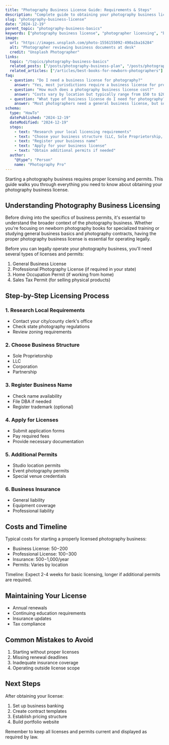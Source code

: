 ```yaml
---
title: "Photography Business License Guide: Requirements & Steps"
description: "Complete guide to obtaining your photography business license, including state requirements, costs, and step-by-step application process."
slug: "photography-business-license"
date: "2024-12-19"
parent_topic: "photography-business-basics"
keywords: ["photography business license", "photographer licensing", "business permits", "photography legal requirements"]
image:
  url: "https://images.unsplash.com/photo-1556155092-490a1ba16284"
  alt: "Photographer reviewing business documents at desk"
  credit: "Unsplash Photographer"
links:
  topic: "/topics/photography-business-basics"
  related_posts: ["/posts/photography-business-plan", "/posts/photography-insurance-basics"]
  related_articles: ["/articles/best-books-for-newborn-photographers"]
faq:
  - question: "Do I need a business license for photography?"
    answer: "Yes, most jurisdictions require a business license for professional photography services, even if you're operating from home."
  - question: "How much does a photography business license cost?"
    answer: "Costs vary by location but typically range from $50 to $200 annually for a basic business license."
  - question: "What type of business license do I need for photography?"
    answer: "Most photographers need a general business license, but some areas may require additional permits for commercial photography or studio operations."
schema:
  type: "HowTo"
  datePublished: "2024-12-19"
  dateModified: "2024-12-19"
  steps:
    - text: "Research your local licensing requirements"
    - text: "Choose your business structure (LLC, Sole Proprietorship, etc.)"
    - text: "Register your business name"
    - text: "Apply for your business license"
    - text: "Obtain additional permits if needed"
  author:
    "@type": "Person"
    name: "Photography Pro"
---
```


Starting a photography business requires proper licensing and permits. This guide walks you through everything you need to know about obtaining your photography business license.

## Understanding Photography Business Licensing

Before diving into the specifics of business permits, it's essential to understand the broader context of the photography business. Whether you're focusing on newborn photography books for specialized training or studying general business basics and photography contracts, having the proper photography business license is essential for operating legally.

Before you can legally operate your photography business, you'll need several types of licenses and permits:

1. General Business License
2. Professional Photography License (if required in your state)
3. Home Occupation Permit (if working from home)
4. Sales Tax Permit (for selling physical products)

## Step-by-Step Licensing Process

### 1. Research Local Requirements
- Contact your city/county clerk's office
- Check state photography regulations
- Review zoning requirements

### 2. Choose Business Structure
- Sole Proprietorship
- LLC
- Corporation
- Partnership

### 3. Register Business Name
- Check name availability
- File DBA if needed
- Register trademark (optional)

### 4. Apply for Licenses
- Submit application forms
- Pay required fees
- Provide necessary documentation

### 5. Additional Permits
- Studio location permits
- Event photography permits
- Special venue credentials

### 6. Business Insurance
- General liability
- Equipment coverage
- Professional liability

## Costs and Timeline

Typical costs for starting a properly licensed photography business:
- Business License: $50-$200
- Professional License: $100-$300
- Insurance: $500-$1,000/year
- Permits: Varies by location

Timeline: Expect 2-4 weeks for basic licensing, longer if additional permits are required.

## Maintaining Your License

- Annual renewals
- Continuing education requirements
- Insurance updates
- Tax compliance

## Common Mistakes to Avoid

1. Starting without proper licenses
2. Missing renewal deadlines
3. Inadequate insurance coverage
4. Operating outside license scope

## Next Steps

After obtaining your license:
1. Set up business banking
2. Create contract templates
3. Establish pricing structure
4. Build portfolio website

Remember to keep all licenses and permits current and displayed as required by law.